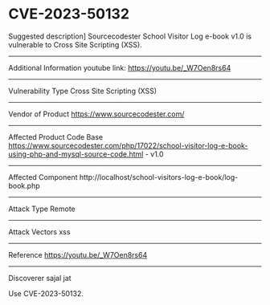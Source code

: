 # CVE-2023-50132

Suggested description]
 Sourcecodester School Visitor Log e-book v1.0 is vulnerable to Cross
 Site Scripting (XSS).

 ------------------------------------------

Additional Information
 youtube link: https://youtu.be/_W7Oen8rs64

 ------------------------------------------


 Vulnerability Type
 Cross Site Scripting (XSS)

------------------------------------------

 Vendor of Product
 https://www.sourcecodester.com/

 ------------------------------------------

 Affected Product Code Base
 https://www.sourcecodester.com/php/17022/school-visitor-log-e-book-using-php-and-mysql-source-code.html - v1.0

------------------------------------------

Affected Component
 http://localhost/school-visitors-log-e-book/log-book.php

 ------------------------------------------

 Attack Type
 Remote

------------------------------------------

Attack Vectors
 xss

------------------------------------------

Reference
https://youtu.be/_W7Oen8rs64

 ------------------------------------------

Discoverer
 sajal jat

Use CVE-2023-50132.
